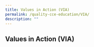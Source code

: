 ```yaml
---
title: Values in Action (VIA)
permalink: /quality-cce-education/VIA/
description: ""
---
```

## Values in Action (VIA)


